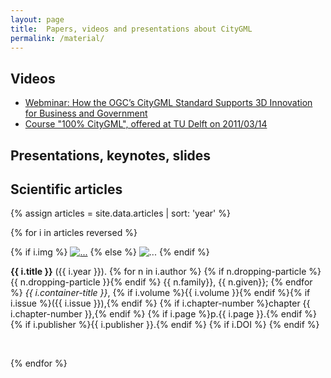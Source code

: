 ```yaml
---
layout: page
title:  Papers, videos and presentations about CityGML
permalink: /material/
---
```



## Videos

  - [Webminar: How the OGC’s CityGML Standard Supports 3D Innovation for Business and Government](http://www.directionsmag.com/webinars/view/ogc-placeholder/216618)
  - [Course "100% CityGML", offered at TU Delft on 2011/03/14](http://collegerama.tudelft.nl/mediasite/SilverlightPlayer/Default.aspx?peid=7b440617cd1342b0b5b006fc0f6563ef1d)


## Presentations, keynotes, slides

  
## Scientific articles

{% assign articles = site.data.articles | sort: 'year' %}

{% for i in articles reversed %}

<div class="row">
  <div class="col-lg-3 col-md-4 col-sm-6">
    {% if i.img %}
      <a href="{{ i.DOI }}"><img class="img-responsive" src="/img/articles/{{ i.img }}" alt="..."></a>
    {% else %}  
      <img class="img-responsive" src="http://placehold.it/350x150" alt="...">
    {% endif %}
  </div>
  <div class="col-lg-9 col-md-8 col-sm-6">
    <p>
    <b>{{ i.title }}</b>
    ({{ i.year }}).
    {% for n in i.author %}
      {% if n.dropping-particle %}{{ n.dropping-particle }}{% endif %} {{ n.family}}, {{ n.given}}; 
    {% endfor %}
    <i>{{ i.container-title }}</i>,
    {% if i.volume %}{{ i.volume }}{% endif %}{% if i.issue %}({{ i.issue }}),{% endif %}
    {% if i.chapter-number %}chapter {{ i.chapter-number }},{% endif %}
    {% if i.page %}p.{{ i.page }}.{% endif %}
    {% if i.publisher %}{{ i.publisher }}.{% endif %}
    {% if i.DOI %}
      <a href="{{ i.DOI }}"><i class="fa fa-external-link"></i></a>
    {% endif %}
    </p>
  </div>
</div>
<br>

{% endfor %}
